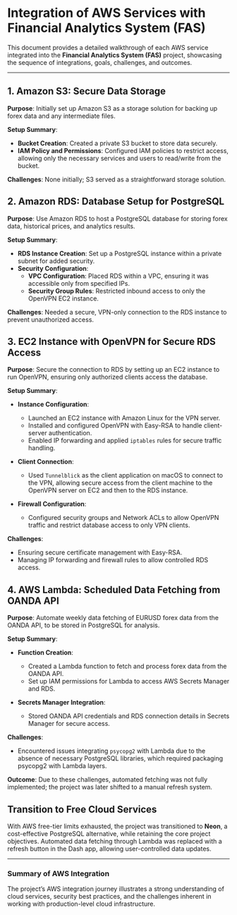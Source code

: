 
# Integration of AWS Services with Financial Analytics System (FAS)

This document provides a detailed walkthrough of each AWS service integrated into the **Financial Analytics System (FAS)** project, showcasing the sequence of integrations, goals, challenges, and outcomes.

---

## 1. Amazon S3: Secure Data Storage

**Purpose**: Initially set up Amazon S3 as a storage solution for backing up forex data and any intermediate files.

**Setup Summary**:
- **Bucket Creation**: Created a private S3 bucket to store data securely.
- **IAM Policy and Permissions**: Configured IAM policies to restrict access, allowing only the necessary services and users to read/write from the bucket.

**Challenges**: None initially; S3 served as a straightforward storage solution.

## 2. Amazon RDS: Database Setup for PostgreSQL

**Purpose**: Use Amazon RDS to host a PostgreSQL database for storing forex data, historical prices, and analytics results.

**Setup Summary**:
- **RDS Instance Creation**: Set up a PostgreSQL instance within a private subnet for added security.
- **Security Configuration**:
  - **VPC Configuration**: Placed RDS within a VPC, ensuring it was accessible only from specified IPs.
  - **Security Group Rules**: Restricted inbound access to only the OpenVPN EC2 instance.

**Challenges**: Needed a secure, VPN-only connection to the RDS instance to prevent unauthorized access.

## 3. EC2 Instance with OpenVPN for Secure RDS Access

**Purpose**: Secure the connection to RDS by setting up an EC2 instance to run OpenVPN, ensuring only authorized clients access the database.

**Setup Summary**:
- **Instance Configuration**:
  - Launched an EC2 instance with Amazon Linux for the VPN server.
  - Installed and configured OpenVPN with Easy-RSA to handle client-server authentication.
  - Enabled IP forwarding and applied `iptables` rules for secure traffic handling.

- **Client Connection**:
  - Used `Tunnelblick` as the client application on macOS to connect to the VPN, allowing secure access from the client machine to the OpenVPN server on EC2 and then to the RDS instance.

- **Firewall Configuration**:
  - Configured security groups and Network ACLs to allow OpenVPN traffic and restrict database access to only VPN clients.
  
**Challenges**:
  - Ensuring secure certificate management with Easy-RSA.
  - Managing IP forwarding and firewall rules to allow controlled RDS access.

## 4. AWS Lambda: Scheduled Data Fetching from OANDA API

**Purpose**: Automate weekly data fetching of EURUSD forex data from the OANDA API, to be stored in PostgreSQL for analysis.

**Setup Summary**:
- **Function Creation**:
  - Created a Lambda function to fetch and process forex data from the OANDA API.
  - Set up IAM permissions for Lambda to access AWS Secrets Manager and RDS.

- **Secrets Manager Integration**:
  - Stored OANDA API credentials and RDS connection details in Secrets Manager for secure access.
  
**Challenges**:
  - Encountered issues integrating `psycopg2` with Lambda due to the absence of necessary PostgreSQL libraries, which required packaging psycopg2 with Lambda layers.

**Outcome**: Due to these challenges, automated fetching was not fully implemented; the project was later shifted to a manual refresh system.

## Transition to Free Cloud Services

With AWS free-tier limits exhausted, the project was transitioned to **Neon**, a cost-effective PostgreSQL alternative, while retaining the core project objectives. Automated data fetching through Lambda was replaced with a refresh button in the Dash app, allowing user-controlled data updates.

---

### Summary of AWS Integration

The project’s AWS integration journey illustrates a strong understanding of cloud services, security best practices, and the challenges inherent in working with production-level cloud infrastructure.
